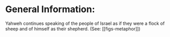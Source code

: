 # General Information:

Yahweh continues speaking of the people of Israel as if they were a flock of sheep and of himself as their shepherd. (See: [[figs-metaphor]])